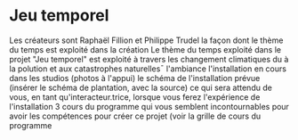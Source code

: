 # Jeu temporel
Les créateurs sont Raphaël Fillion et Philippe Trudel
la façon dont le thème du temps est exploité dans la création 
Le thème du temps exploité dans le projet "Jeu temporel" est exploité à travers les changement climatiques du à la polution et aux catastrophes naturelles¯
l'ambiance
l'installation en cours dans les studios (photos à l'appui)
le schéma de l'installation prévue (insérer le schéma de plantation, avec la source)
ce qui sera attendu de vous, en tant qu'interacteur.trice, lorsque vous ferez l'expérience de l'installation
3 cours du programme qui vous semblent incontournables pour avoir les compétences pour créer ce projet (voir la grille de cours du programme
